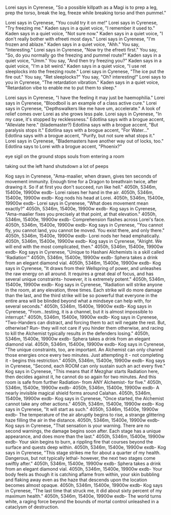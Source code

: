 Lorei says in Cyrenese, "So a possible killpath as a Magi is to prep a leg, prep
the torso, break the leg, freeze while breaking torso and then pummel."


Lorei says in Cyrenese, "You could try it on me!"
Lorei says in Cyrenese, "Try freezing me."
Kaden says in a quiet voice, "I remember it used to."
Kaden says in a quiet voice, "Not sure now."
Kaden says in a quiet voice, "I don't really bother with efreeti most days."
Lorei says in Cyrenese, "I'm frozen and ablaze."
Kaden says in a quiet voice, "Ahh."
You say, "Interesting."
Lorei says in Cyrenese, "Now try the efreeti first."
You say, "So, do you normally go the freezing and pummel route?"
Kaden says in a quiet voice, "Umm."
You say, "And then try freezing you?"
Kaden says in a quiet voice, "I'm a bit weird."
Kaden says in a quiet voice, "I use ret sleeplocks into the freezing route."
Lorei says in Cyrenese, "The ice put the fire out."
You say, "Ret sleeplocks?"
You say, "Oh? interesting!"
Lorei says to you in Cyrenese, "The retardation vibration."
Kaden says in a quiet voice, "Retardation vibe to enable me to put them to sleep."


Lorei says in Cyrenese, "I have the feeling it may just be haemophilia."
Lorei says in Cyrenese, "Bloodboil is an example of a class active cure."
Lorei says in Cyrenese, "Depthswalkers like me have um, accelerate."
A look of relief comes over Lorei as she grows less pale.
Lorei says in Cyrenese, "In my case, it's stopped by recklessness."
Edotlina says with a brogue accent, "Alleviate here." (blademaster?)
Edotlina says with a brogue accent, "But paralysis stops it."
Edotlina says with a brogue accent, "For Water..."
Edotlina says with a brogue accent, "Purify, but not sure what stops it."
Lorei says in Cyrenese, "Blademasters have another way out of locks, too."
Edotlina says to Lorei with a brogue accent, "Phoenix?"

eye sigil on the ground stops souls from entering a room

taking out the left hand shutsdown a lot of peeps



Kog says in Cyrenese, "Ama-maalier, when drawn, gives ten seconds of movement
immunity. Enough time for a Dragon to breathrain twice, after drawing it. So if
at first you don't succeed, run like hell."
4050h, 5346m, 15400e, 19900w exdb-
Lorei raises her hand in the air.
4050h, 5346m, 15400e, 19900w exdb-
Kog nods his head at Lorei.
4050h, 5346m, 15400e, 19900w exdb-
Lorei says in Cyrenese, "What does movement mean exactly?"
4050h, 5346m, 15400e, 19900w exdb-
Kog says in Cyrenese, "Ama-maalier fixes you precisely at that point, at that
elevation."
4050h, 5346m, 15400e, 19900w exdb-
Comprehension flashes across Lorei's face.
4050h, 5346m, 15400e, 19900w exdb-
Kog says in Cyrenese, "You cannot fly, you cannot land, you cannot be moved. You
exist there, and only there."
4050h, 5346m, 15400e, 19900w exdb-
Lorei nods her head emphatically.
4050h, 5346m, 15400e, 19900w exdb-
Kog says in Cyrenese, "Alright. We will end with the most complicated, then."
4050h, 5346m, 15400e, 19900w exdb-
Kog says in Cyrenese, "Unique to Hashani Alchemists is a skill called
'Radiation'"
4050h, 5346m, 15400e, 19900w exdb-
Sphera takes a drink from an elegant diamond vial.
4050h, 5346m, 15400e, 19900w exdb-
Kog says in Cyrenese, "It draws from their Wellspring of power, and unleashes
the raw energy on all around. It requires a great deal of focus, and has several
unique constraints- however, it is extremely potent."
4050h, 5346m, 15400e, 19900w exdb-
Kog says in Cyrenese, "Radiation will strike anyone in the room, at any
elevation, three times. Each strike will do more damage than the last, and the
third strike will be so powerful that everyone in the entire area will be
blinded beyond what a mindseye can help with, for several seconds."
4050h, 5346m, 15400e, 19900w exdb-
Kog says in Cyrenese, "From...testing, it is a channel, but it is almost
impossible to interrupt."
4050h, 5346m, 15400e, 19900w exdb-
Kog says in Cyrenese, "Two-Handers can distract, and forcing them to act will
negate the rest. But, otherwise? Run- they will not care if you hinder them
otherwise, and racing to kill the Alchemist typically results in the defenders
losing."
4050h, 5346m, 15400e, 19900w exdb-
Sphera takes a drink from an elegant diamond vial.
4050h, 5346m, 15400e, 19900w exdb-
Kog says in Cyrenese, "The unique constraints, too, are important. An Alchemist
can only channel those energies once every two minutes. Just attempting it - not
completing it - begins this restriction."
4050h, 5346m, 15400e, 19900w exdb-
Kog says in Cyrenese, "Second, each ROOM can only sustain such an act every
five."
Kog says in Cyrenese, "This means that if Mezghar starts Radiation here, then
decides against it, he cannot do so again for two minutes. And this room is safe
from further Radiation- from ANY Alchemist- for five."
4050h, 5346m, 15400e, 19900w exdb-
4050h, 5346m, 15400e, 19900w exdb-
A nearly invisible magical shield forms around Calahan.
4050h, 5346m, 15400e, 19900w exdb-
Kog says in Cyrenese, "Once started, the Alchemist cannot take any other
actions."
4050h, 5346m, 15400e, 19900w exdb-
Kog says in Cyrenese, "It will start as such."
4050h, 5346m, 15400e, 19900w exdb-
The temperature of the air abruptly begins to rise, a strange glittering haze
filling the air in the distance.
4050h, 5346m, 15400e, 19900w exdb-
Kog says in Cyrenese, "That sensation is your warning. There are no second
warnings, the damage begins soon after. Each stage has a unique appearance, and
does more than the last."
4050h, 5346m, 15400e, 19900w exdb-
Your skin begins to burn, a rippling fire that courses beyond the surface and
quests deep within.
4050h, 5346m, 15400e, 19900w exdb-
Kog says in Cyrenese, "This stage strikes me for about a quarter of my health.
Dangerous, but not typically lethal- however, the next two stages come swiftly
after."
4050h, 5346m, 15400e, 19900w exdb-
Sphera takes a drink from an elegant diamond vial.
4050h, 5346m, 15400e, 19900w exdb-
Your body feels as though it is catching aflame from within, your skin bubbling
and flaking away even as the haze that descends upon the location becomes almost
opaque.
4050h, 5346m, 15400e, 19900w exdb-
Kog says in Cyrenese, "The last time that struck me, it did about sixty percent
of my maximum health."
4050h, 5346m, 15400e, 19900w exdb-
The world turns white, a raging force beyond the bounds of mortal control
unleashed in a cataclysm of destruction.

